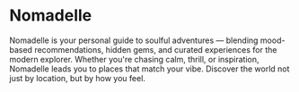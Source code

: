 # Nomadelle
Nomadelle is your personal guide to soulful adventures — blending mood-based recommendations, hidden gems, and curated experiences for the modern explorer. Whether you're chasing calm, thrill, or inspiration, Nomadelle leads you to places that match your vibe. Discover the world not just by location, but by how you feel.
